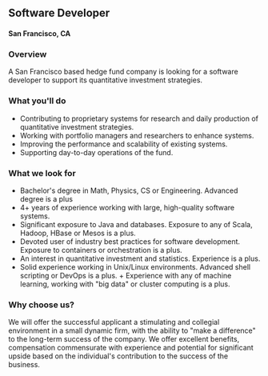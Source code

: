 ## Software Developer
#### San Francisco, CA

### Overview
A San Francisco based hedge fund company is looking for a software developer to support its quantitative investment strategies.

### What you'll do
+	Contributing to proprietary systems for research and daily production of quantitative investment strategies.
+	Working with portfolio managers and researchers to enhance systems.
+	Improving the performance and scalability of existing systems.
+	Supporting day-to-day operations of the fund.

### What we look for
+	Bachelor's degree in Math, Physics, CS or Engineering. Advanced degree is a plus
+	4+ years of experience working with large, high-quality software systems.
+	Significant exposure to Java and databases. Exposure to any of Scala, Hadoop, HBase or Mesos is a plus.
+	Devoted user of industry best practices for software development. Exposure to containers or orchestration is a plus.
+	An interest in quantitative investment and statistics. Experience is a plus.
+	Solid experience working in Unix/Linux environments. Advanced shell scripting or DevOps is a plus. + Experience with any of machine learning, working with "big data" or cluster computing is a plus.

### Why choose us?
We will offer the successful applicant a stimulating and collegial environment in a small dynamic firm, with the ability to "make a difference" to the long-term success of the company. We offer excellent benefits, compensation commensurate with experience and potential for significant upside based on the individual's contribution to the success of the business.

